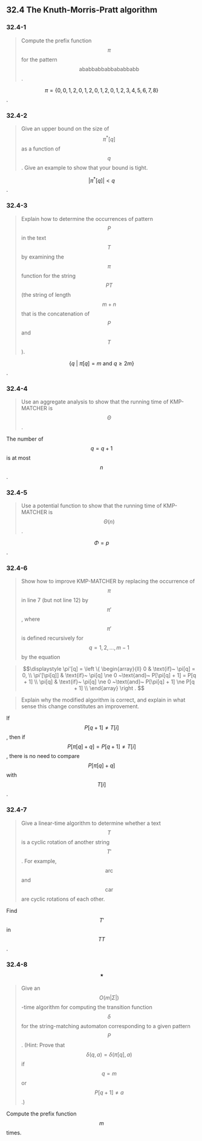 ## 32.4 The Knuth-Morris-Pratt algorithm

### 32.4-1

> Compute the prefix function $$\pi$$ for the pattern $$\text{ababbabbabbababbabb}$$.

$$\pi = \{ 0, 0, 1, 2, 0, 1, 2, 0, 1, 2, 0, 1, 2, 3, 4, 5, 6, 7, 8 \}$$.

### 32.4-2

> Give an upper bound on the size of $$\pi^*[q]$$ as a function of $$q$$. Give an example to show that your bound is tight.

$$\left | \pi^*[q] \right | < q$$.

### 32.4-3

> Explain how to determine the occurrences of pattern $$P$$ in the text $$T$$ by examining the $$\pi$$ function for the string $$PT$$ (the string of length $$m+n$$ that is the concatenation of $$P$$ and $$T$$).

$$\{ q ~|~ \pi[q] = m ~\text{and}~ q \ge 2m \}$$.

### 32.4-4

> Use an aggregate analysis to show that the running time of KMP-MATCHER is $$\Theta$$.

The number of $$q = q + 1$$ is at most $$n$$.

### 32.4-5

> Use a potential function to show that the running time of KMP-MATCHER is $$\Theta(n)$$.

$$\Phi = p$$.

### 32.4-6

> Show how to improve KMP-MATCHER by replacing the occurrence of $$\pi$$ in line 7 (but not line 12) by $$\pi'$$, where $$\pi'$$ is defined recursively for $$q = 1, 2, \dots, m - 1$$ by the equation

> $$\displaystyle
\pi'[q] = \left \{
\begin{array}{ll}
0 & \text{if}~ \pi[q] = 0, \\
\pi'[\pi[q]] & \text{if}~ \pi[q] \ne 0 ~\text{and}~ P[\pi[q] + 1] = P[q + 1] \\
\pi[q] & \text{if}~ \pi[q] \ne 0 ~\text{and}~ P[\pi[q] + 1] \ne P[q + 1] \\
\end{array}
\right .
$$

> Explain why the modified algorithm is correct, and explain in what sense this change constitutes an improvement.

If $$P[q + 1] \ne T[i]$$, then if $$P[\pi[q] + q] = P[q + 1] \ne T[i]$$, there is no need to compare $$P[\pi[q] + q]$$ with $$T[i]$$.

### 32.4-7

> Give a linear-time algorithm to determine whether a text $$T$$ is a cyclic rotation of another string $$T'$$. For example, $$\text{arc}$$ and $$\text{car}$$ are cyclic rotations of each other.

Find $$T'$$ in $$TT$$.

### 32.4-8 $$\star$$

> Give an $$O(m|\Sigma|)$$-time algorithm for computing the transition function $$\delta$$ for the string-matching automaton corresponding to a given pattern $$P$$. (Hint: Prove that $$\delta(q, a) = \delta(\pi[q], a)$$ if $$q = m$$ or $$P[q + 1] \ne a$$.)

Compute the prefix function $$m$$ times.
